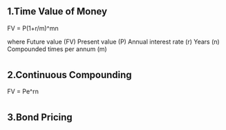 # <h2> 1.Time Value of Money
FV = P(1+r/m)^mn
  
where
  Future value (FV)
  Present value (P)
  Annual interest rate (r)
  Years (n)
  Compounded times per annum (m)

# <h2> 2.Continuous Compounding
FV = Pe^rn

# <h2> 3.Bond Pricing 
